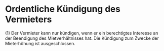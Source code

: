 # Ordentliche Kündigung des Vermieters

(1) Der Vermieter kann nur kündigen, wenn er ein berechtigtes Interesse an der Beendigung des Mietverhältnisses hat. Die Kündigung zum Zwecke der Mieterhöhung ist ausgeschlossen.